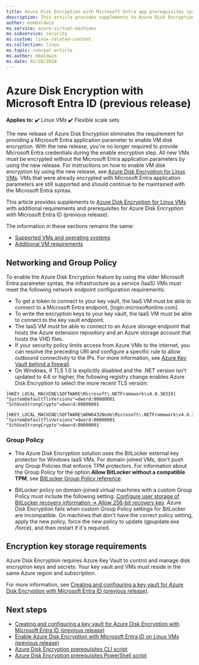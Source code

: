 ```yaml
---
title: Azure Disk Encryption with Microsoft Entra app prerequisites (previous release)
description: This article provides supplements to Azure Disk Encryption for Linux VMs with additional requirements and prerequisites for Azure Disk Encryption with Microsoft Entra ID.
author: msmbaldwin
ms.service: azure-virtual-machines
ms.subservice: security
ms.custom: linux-related-content
ms.collection: linux
ms.topic: concept-article
ms.author: mbaldwin
ms.date: 02/20/2024
---
```

# Azure Disk Encryption with Microsoft Entra ID (previous release)

**Applies to:** :heavy_check_mark: Linux VMs :heavy_check_mark: Flexible scale sets 

The new release of Azure Disk Encryption eliminates the requirement for providing a Microsoft Entra application parameter to enable VM disk encryption. With the new release, you're no longer required to provide Microsoft Entra credentials during the enable encryption step. All new VMs must be encrypted without the Microsoft Entra application parameters by using the new release. For instructions on how to enable VM disk encryption by using the new release, see [Azure Disk Encryption for Linux VMs](disk-encryption-overview.md). VMs that were already encrypted with Microsoft Entra application parameters are still supported and should continue to be maintained with the Microsoft Entra syntax.

This article provides supplements to [Azure Disk Encryption for Linux VMs](disk-encryption-overview.md) with additional requirements and prerequisites for Azure Disk Encryption with Microsoft Entra ID (previous release).

The information in these sections remains the same:

- [Supported VMs and operating systems](disk-encryption-overview.md#supported-vms-and-operating-systems)
- [Additional VM requirements](disk-encryption-overview.md#additional-vm-requirements)


## Networking and Group Policy

To enable the Azure Disk Encryption feature by using the older Microsoft Entra parameter syntax, the infrastructure as a service (IaaS) VMs must meet the following network endpoint configuration requirements: 
  - To get a token to connect to your key vault, the IaaS VM must be able to connect to a Microsoft Entra endpoint, \[login.microsoftonline.com\].
  - To write the encryption keys to your key vault, the IaaS VM must be able to connect to the key vault endpoint.
  - The IaaS VM must be able to connect to an Azure storage endpoint that hosts the Azure extension repository and an Azure storage account that hosts the VHD files.
  -  If your security policy limits access from Azure VMs to the internet, you can resolve the preceding URI and configure a specific rule to allow outbound connectivity to the IPs. For more information, see [Azure Key Vault behind a firewall](/azure/key-vault/general/access-behind-firewall).
  - On Windows, if TLS 1.0 is explicitly disabled and the .NET version isn't updated to 4.6 or higher, the following registry change enables Azure Disk Encryption to select the more recent TLS version:

  ```config-registry
  [HKEY_LOCAL_MACHINE\SOFTWARE\Microsoft\.NETFramework\v4.0.30319]
  "SystemDefaultTlsVersions"=dword:00000001
  "SchUseStrongCrypto"=dword:00000001
    
  [HKEY_LOCAL_MACHINE\SOFTWARE\WOW6432Node\Microsoft\.NETFramework\v4.0.30319]
  "SystemDefaultTlsVersions"=dword:00000001
  "SchUseStrongCrypto"=dword:00000001` 
  ```

### Group Policy
 - The Azure Disk Encryption solution uses the BitLocker external key protector for Windows IaaS VMs. For domain-joined VMs, don't push any Group Policies that enforce TPM protectors. For information about the Group Policy for the option **Allow BitLocker without a compatible TPM**, see [BitLocker Group Policy reference](/windows/security/information-protection/bitlocker/bitlocker-group-policy-settings#bkmk-unlockpol1).

- BitLocker policy on domain-joined virtual machines with a custom Group Policy must include the following setting: [Configure user storage of BitLocker recovery information -> Allow 256-bit recovery key](/windows/security/information-protection/bitlocker/bitlocker-group-policy-settings). Azure Disk Encryption fails when custom Group Policy settings for BitLocker are incompatible. On machines that don't have the correct policy setting, apply the new policy, force the new policy to update (gpupdate.exe /force), and then restart if it's required. 

## Encryption key storage requirements 

Azure Disk Encryption requires Azure Key Vault to control and manage disk encryption keys and secrets. Your key vault and VMs must reside in the same Azure region and subscription.

For more information, see [Creating and configuring a key vault for Azure Disk Encryption with Microsoft Entra ID (previous release)](disk-encryption-key-vault-aad.md).
 
## Next steps

- [Creating and configuring a key vault for Azure Disk Encryption with Microsoft Entra ID (previous release)](disk-encryption-key-vault-aad.md)
- [Enable Azure Disk Encryption with Microsoft Entra ID on Linux VMs (previous release)](disk-encryption-linux-aad.md)
- [Azure Disk Encryption prerequisites CLI script](https://github.com/ejarvi/ade-cli-getting-started)
- [Azure Disk Encryption prerequisites PowerShell script](https://github.com/Azure/azure-powershell/tree/master/src/Compute/Compute/Extension/AzureDiskEncryption/Scripts)
